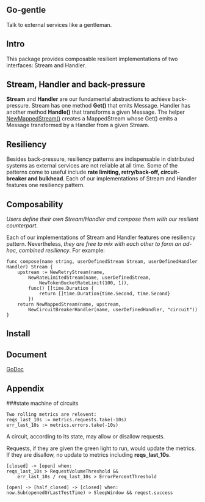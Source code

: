 
## Go-gentle
Talk to external services like a gentleman.

## Intro
This package provides composable resilient implementations of two interfaces:
Stream and Handler.


## Stream, Handler and back-pressure
__Stream__ and __Handler__ are our fundamental abstractions to achieve back-pressure.
Stream has one method __Get()__ that emits Message. Handler has another method
__Handle()__ that transforms a given Message. The helper [NewMappedStream()](https://godoc.org/github.com/cfchou/go-gentle/gentle#NewMappedStream)
creates a MappedStream whose Get() emits a Message transformed by a Handler
from a given Stream.

## Resiliency
Besides back-pressure, resiliency patterns are indispensable in distributed
systems as external services are not reliable at all time. Some of the patterns
come to useful include __rate limiting, retry/back-off, circuit-breaker and bulkhead__.
Each of our implementations of Stream and Handler features one resiliency
pattern.

## Composability
_Users define their own Stream/Handler and compose them with our resilient
counterpart_.

Each of our implementations of Stream and Handler features one resiliency
pattern. Nevertheless, _they are free to mix with each other to form an ad-hoc,
combined resiliency_. For example:
```
func compose(name string, userDefinedStream Stream, userDefinedHandler Handler) Stream {
	upstream := NewRetryStream(name,
		NewRateLimitedStream(name, userDefinedStream,
			NewTokenBucketRateLimit(100, 1)),
		func() []time.Duration {
			return []time.Duration{time.Second, time.Second}
		})
	return NewMappedStream(name, upstream,
		NewCircuitBreakerHandler(name, userDefinedHandler, "circuit"))
}
```

## Install

## Document
[GoDoc](https://godoc.org/github.com/cfchou/go-gentle/gentle)

## Appendix

###state machine of circuits

```
Two rolling metrics are relevent:
reqs_last_10s := metrics.requests.take(-10s)
err_last_10s := metrics.errors.take(-10s) 
```

A circuit, according to its state, may allow or disallow requests.

Requests, if they are given the green light to run, would update the metrics.
If they are disallow, no update to metrics including __reqs_last_10s__.


```
[closed] -> [open] when:
reqs_last_10s > RequestVolumeThreshold &&
    err_last_10s / req_last_10s > ErrorPercentThreshold
```

```
[open] -> [half_closed] -> [closed] when:
now.Sub(openedOrLastTestTime) > SleepWindow && reqest.success
    
```
